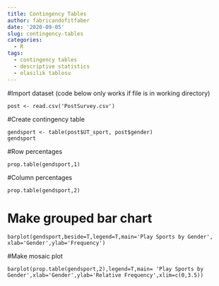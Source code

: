 ```yaml
---
title: Contingency Tables
author: fabricandofitfaber
date: '2020-09-05'
slug: contingency-tables
categories:
  - R
tags:
  - contingency tables
  - descriptive statistics
  - olasılık tablosu
---
```


#Import dataset (code below only works if file is in working directory)
```{r}
post <- read.csv('PostSurvey.csv')
```

#Create contingency table
```{r}
gendsport <- table(post$UT_sport, post$gender)
gendsport
```

#Row percentages
```{r}
prop.table(gendsport,1)
```

#Column percentages
```{r}
prop.table(gendsport,2)
```

# Make grouped bar chart
```{r}
barplot(gendsport,beside=T,legend=T,main='Play Sports by Gender', xlab='Gender',ylab='Frequency')
```

#Make mosaic plot
```{r}
barplot(prop.table(gendsport,2),legend=T,main= 'Play Sports by Gender',xlab='Gender',ylab='Relative Frequency',xlim=c(0,3.5))
```